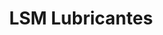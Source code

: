 ---
title: "LSM Lubricantes"
url: /general-san-martin/lsm-lubricantes/
shop: reparación de automóviles
---
